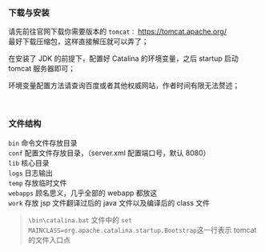 ### 下载与安装

请先前往官网下载你需要版本的 `tomcat：` https://tomcat.apache.org/  
最好下载压缩包，这样直接解压就可以弄了；

在安装了 JDK 的前提下，配置好 Catalina 的环境变量，之后 startup 启动 tomcat 服务器即可；

环境变量配置方法请查询百度或者其他权威网站，作者时间有限无法赘述；

<br>

### 文件结构

`bin` 命令文件存放目录  
`conf` 配置文件存放目录，（server.xml 配置端口号，默认 8080）  
`lib` 核心目录  
`logs` 日志输出  
`temp` 存放临时文件  
`webapps` 顾名思义，几乎全部的 webapp 都放这  
`work` 存放 jsp 文件翻译过后的 java 文件以及编译后的 class 文件

> `\bin\catalina.bat` 文件中的 `set MAINCLASS=org.apache.catalina.startup.Bootstrap`这一行表示 tomcat 的文件入口点

<br>
